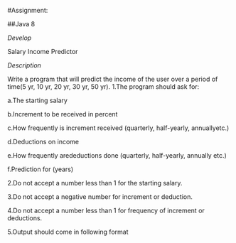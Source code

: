 #Assignment:

##Java 8

*Develop*

Salary Income Predictor

*Description*

Write a program that will predict the income of the user over a period of time(5 yr, 10 yr, 20 yr, 30 yr, 50 yr). 
1.The program should ask for:

a.The starting salary

b.Increment to be received in percent

c.How frequently is increment received (quarterly, half-yearly, annuallyetc.)

d.Deductions on income

e.How frequently aredeductions done (quarterly, half-yearly, annually etc.)

f.Prediction for (years)

2.Do not accept a number less than 1 for the starting salary.

3.Do not accept a negative number for increment or deduction. 

4.Do not accept a number less than 1 for frequency of increment or deductions.

5.Output should come in following format
